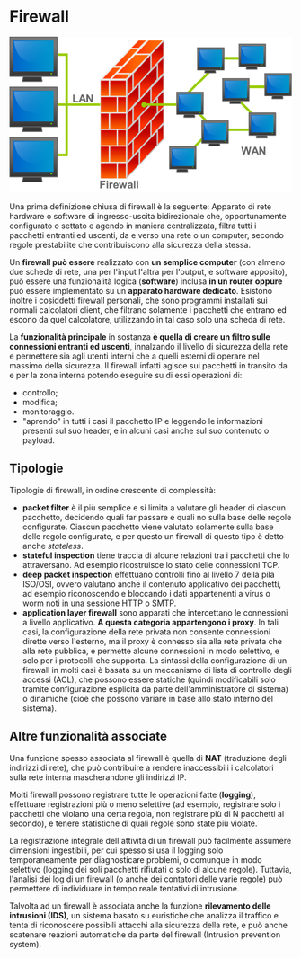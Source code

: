 # Firewall
![Firewall](Images/Firewall.png)

Una prima definizione chiusa di firewall è la seguente: Apparato di rete hardware o software di ingresso-uscita bidirezionale che, opportunamente configurato o settato e agendo in maniera centralizzata, filtra tutti i pacchetti entranti ed uscenti, da e verso una rete o un computer, secondo regole prestabilite che contribuiscono alla sicurezza della stessa.

Un __firewall può essere__ realizzato con __un semplice computer__ (con almeno due schede di rete, una per l'input l'altra per l'output, e software apposito), può essere una funzionalità logica (__software__) inclusa __in un router__ __oppure__ può essere implementato su un __apparato hardware dedicato__. Esistono inoltre i cosiddetti firewall personali, che sono programmi installati sui normali calcolatori client, che filtrano solamente i pacchetti che entrano ed escono da quel calcolatore, utilizzando in tal caso solo una scheda di rete.

La __funzionalità principale__ in sostanza __è quella di creare un filtro sulle connessioni entranti ed uscenti__, innalzando il livello di sicurezza della rete e permettere sia agli utenti interni che a quelli esterni di operare nel massimo della sicurezza. Il firewall infatti agisce sui pacchetti in transito da e per la zona interna potendo eseguire su di essi operazioni di:

* controllo;
* modifica;
* monitoraggio.
* "aprendo" in tutti i casi il pacchetto IP e leggendo le informazioni presenti sul suo header, e in alcuni casi anche sul suo contenuto o payload.

## Tipologie

Tipologie di firewall, in ordine crescente di complessità:

* __packet filter__ è il più semplice e si limita a valutare gli header di ciascun pacchetto, decidendo quali far passare e quali no sulla base delle regole configurate. Ciascun pacchetto viene valutato solamente sulla base delle regole configurate, e per questo un firewall di questo tipo è detto anche _stateless_.
* __stateful inspection__ tiene traccia di alcune relazioni tra i pacchetti che lo attraversano. Ad esempio ricostruisce lo stato delle connessioni TCP.
* __deep packet inspection__ effettuano controlli fino al livello 7 della pila ISO/OSI, ovvero valutano anche il contenuto applicativo dei pacchetti, ad esempio riconoscendo e bloccando i dati appartenenti a virus o worm noti in una sessione HTTP o SMTP.
* __application layer firewall__ sono apparati che intercettano le connessioni a livello applicativo. __A questa categoria appartengono i proxy__. In tali casi, la configurazione della rete privata non consente connessioni dirette verso l'esterno, ma il proxy è connesso sia alla rete privata che alla rete pubblica, e permette alcune connessioni in modo selettivo, e solo per i protocolli che supporta.
La sintassi della configurazione di un firewall in molti casi è basata su un meccanismo di lista di controllo degli accessi (ACL), che possono essere statiche (quindi modificabili solo tramite configurazione esplicita da parte dell'amministratore di sistema) o dinamiche (cioè che possono variare in base allo stato interno del sistema).

## Altre funzionalità associate

Una funzione spesso associata al firewall è quella di __NAT__ (traduzione degli indirizzi di rete), che può contribuire a rendere inaccessibili i calcolatori sulla rete interna mascherandone gli indirizzi IP.

Molti firewall possono registrare tutte le operazioni fatte (__logging__), effettuare registrazioni più o meno selettive (ad esempio, registrare solo i pacchetti che violano una certa regola, non registrare più di N pacchetti al secondo), e tenere statistiche di quali regole sono state più violate.

La registrazione integrale dell'attività di un firewall può facilmente assumere dimensioni ingestibili, per cui spesso si usa il logging solo temporaneamente per diagnosticare problemi, o comunque in modo selettivo (logging dei soli pacchetti rifiutati o solo di alcune regole). Tuttavia, l'analisi dei log di un firewall (o anche dei contatori delle varie regole) può permettere di individuare in tempo reale tentativi di intrusione.

Talvolta ad un firewall è associata anche la funzione __rilevamento delle intrusioni (IDS)__, un sistema basato su euristiche che analizza il traffico e tenta di riconoscere possibili attacchi alla sicurezza della rete, e può anche scatenare reazioni automatiche da parte del firewall (Intrusion prevention system).
